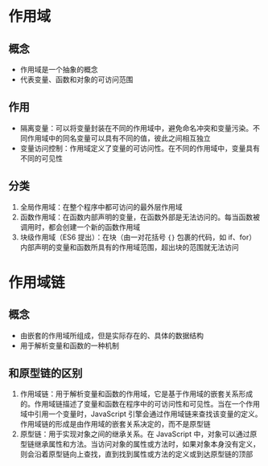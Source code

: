 # 作用域

## 概念

* 作用域是一个抽象的概念
* 代表变量、函数和对象的可访问范围

## 作用

* 隔离变量：可以将变量封装在不同的作用域中，避免命名冲突和变量污染。不同作用域中的同名变量可以具有不同的值，彼此之间相互独立
* 变量访问控制：作用域定义了变量的可访问性。在不同的作用域中，变量具有不同的可见性

## 分类

1. 全局作用域：在整个程序中都可访问的最外层作用域
2. 函数作用域：在函数内部声明的变量，在函数外部是无法访问的。每当函数被调用时，都会创建一个新的函数作用域
3. 块级作用域（ES6 提出）：在块（由一对花括号 `{}` 包裹的代码，如 if、for）内部声明的变量和函数所具有的作用域范围，超出块的范围就无法访问

# 作用域链

## 概念

* 由嵌套的作用域所组成，但是实际存在的、具体的数据结构
* 用于解析变量和函数的一种机制

## 和原型链的区别

1. 作用域链：用于解析变量和函数的作用域，它是基于作用域的嵌套关系形成的。作用域链描述了变量和函数在程序中的可访问性和可见性。当在一个作用域中引用一个变量时，JavaScript 引擎会通过作用域链来查找该变量的定义。作用域链的形成是由作用域的嵌套关系决定的，而不是原型链
2. 原型链：用于实现对象之间的继承关系。在 JavaScript 中，对象可以通过原型链继承属性和方法。当访问对象的属性或方法时，如果对象本身没有定义，则会沿着原型链向上查找，直到找到属性或方法的定义或到达原型链的顶部
